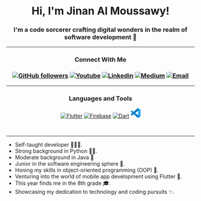 <h1 align="center"> Hi, I'm Jinan Al Moussawy!</h1>
<h3 align="center">I'm a code sorcerer crafting digital wonders in the realm of software development 🔮</h3>

---

<h3 align="center"> Connect With Me </h3>

<h3 align="center">
  
[![GitHub followers](https://img.shields.io/badge/-Join%20My%20Journey-black?style=for-the-badge&logo=GitHub)][github]
[![Youtube](https://img.shields.io/badge/-Subscribe-red?style=for-the-badge&logo=YouTube)][youtube]
[![Linkedin](https://img.shields.io/badge/-CONNECT-blue?style=for-the-badge&logo=Linkedin)][linkedin]
[![Medium](https://img.shields.io/badge/-Follow-black?style=for-the-badge&logo=Medium)][medium]
[![Email](https://img.shields.io/badge/-Mail%20me-yellow?style=for-the-badge&logo=Gmail)][medium]
</h3>

---

<h3 align="center"> Languages and Tools </h3>

<p align="center">
  <a href="link_to_flutter"><img alt="Flutter" width="26px" src="https://www.vectorlogo.zone/logos/flutterio/flutterio-icon.svg" /></a>
  <a href="link_to_firebase"><img alt="Firebase" width="26px" src="https://www.vectorlogo.zone/logos/firebase/firebase-icon.svg" /></a>
  <a href="link_to_dart"><img alt="Dart" width="26px" src="https://www.vectorlogo.zone/logos/dartlang/dartlang-icon.svg" /></a>
  <a href="link_to_vscode"><img alt="Visual Studio Code" width="26px" src="https://raw.githubusercontent.com/github/explore/80688e429a7d4ef2fca1e82350fe8e3517d3494d/topics/visual-studio-code/visual-studio-code.png" /></a>
</p>


<br />

---

- Self-taught developer 👩🏻‍💻.
- Strong background in Python 👊🏻.
- Moderate background in Java 🧬
- Junior in the software engineering sphere 🧩. 
- Honing my skills in object-oriented programming (OOP) 🎲. 
- Venturing into the world of mobile app development using Flutter 🔷. 
- This year finds me in the 8th grade 🎓. 
- Showcasing my dedication to technology and coding pursuits ✨.
<br />

[youtube]: https://youtube.com/@jinanalmoussawy?sub_confirmation=1
[linkedin]: https://www.linkedin.com/in/jinan-al-moussawi-2366ab250/
[github]: https://github.com/Jinan47
[medium]: https://medium.com/@jinanmswi47
[email]: mailto:jinanmswi47@gmail.com
[flutter]: https://flutter.dev/
[firebase]: https://firebase.google.com/
[dart]: https://dart.dev/
[vscode]: https://code.visualstudio.com/
